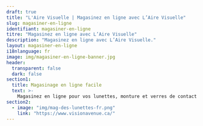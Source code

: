 ```yaml
---
draft: true
title: "L'Aire Visuelle | Magasinez en ligne avec L’Aire Visuelle"
slug: magasiner-en-ligne
identifiant: magasiner-en-ligne
titre: "Magasinez en ligne avec L’Aire Visuelle"
description: "Magasinez en ligne avec L’Aire Visuelle."
layout: magasiner-en-ligne
i18nlanguage: fr
image: img/magasiner-en-ligne-banner.jpg
header:
  transparent: false
  dark: false
section1:
  title: Magasinage en ligne facile
  text: >-
    Magasinez en ligne pour vos lunettes, monture et verres de contact!
section2:
  - image: "img/mag-des-lunettes-fr.png"
    link: "https://www.visionavenue.ca/"
---
```

